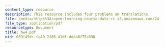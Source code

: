```yaml
---
content_type: resource
description: This resource includes four problems on translations.
file: /media/https%3A/open-learning-course-data-rc.s3.amazonaws.com/24-241-logic-i-fall-2005/089f45dcfc402f8641dfddda8f75a038_hw4.pdf
file_type: application/pdf
resourcetype: Document
title: hw4.pdf
uid: 089f45dc-fc40-2f86-41df-ddda8f75a038
---
```

